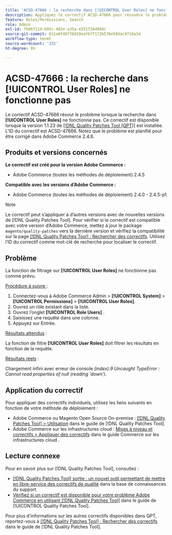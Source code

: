```yaml
---
title: 'ACSD-47666 : la recherche dans [!UICONTROL User Roles] ne fonctionne pas'
description: Appliquez le correctif ACSD-47666 pour résoudre le problème d’Adobe Commerce en raison duquel la fonction de filtrage sur [!UICONTROL User Roles] ne fonctionne pas comme prévu.
feature: Roles/Permissions, Search
role: Admin
exl-id: fb66f114-b95c-402e-a35a-e552f264966c
source-git-commit: 011a6f46f76029eaf67f172b576e58dac9710a3d
workflow-type: tm+mt
source-wordcount: '332'
ht-degree: 0%

---
```


# ACSD-47666 : la recherche dans **[!UICONTROL User Roles]** ne fonctionne pas

Le correctif ACSD-47666 résout le problème lorsque la recherche dans **[!UICONTROL User Roles]** ne fonctionne pas. Ce correctif est disponible lorsque la version 1.1.23 de [[!DNL Quality Patches Tool (QPT)]](https://experienceleague.adobe.com/fr/docs/commerce-operations/tools/quality-patches-tool/quality-patches-tool-to-self-serve-quality-patches) est installée. L’ID du correctif est ACSD-47666. Notez que le problème est planifié pour être corrigé dans Adobe Commerce 2.4.6.

## Produits et versions concernés

**Le correctif est créé pour la version Adobe Commerce :**

* Adobe Commerce (toutes les méthodes de déploiement) 2.4.5

**Compatible avec les versions d’Adobe Commerce :**

* Adobe Commerce (toutes les méthodes de déploiement) 2.4.0 - 2.4.5-p1

>[!NOTE]
>
>Le correctif peut s’appliquer à d’autres versions avec de nouvelles versions de [!DNL Quality Patches Tool]. Pour vérifier si le correctif est compatible avec votre version d’Adobe Commerce, mettez à jour le package `magento/quality-patches` vers la dernière version et vérifiez la compatibilité sur la page [[!DNL Quality Patches Tool] : Rechercher des correctifs](https://experienceleague.adobe.com/tools/commerce-quality-patches/index.html?lang=fr). Utilisez l’ID du correctif comme mot-clé de recherche pour localiser le correctif.

## Problème

La fonction de filtrage sur **[!UICONTROL User Roles]** ne fonctionne pas comme prévu.

<u>Procédure à suivre </u> :

1. Connectez-vous à Adobe Commerce Admin > **[!UICONTROL System]** > **[!UICONTROL Permissions]** > **[!UICONTROL User Roles]**.
1. Ouvrez un rôle existant dans la liste.
1. Ouvrez l’onglet **[!UICONTROL Role Users]** .
1. Saisissez une requête dans une colonne.
1. Appuyez sur Entrée.

<u>Résultats attendus</u> :

La fonction de filtre **[!UICONTROL User Roles]** doit filtrer les résultats en fonction de la requête.

<u>Résultats réels</u> :

Chargement infini avec erreur de console _(index):9 Uncaught TypeError : Cannot read properties of null (reading &#39;down&#39;)_.

## Application du correctif

Pour appliquer des correctifs individuels, utilisez les liens suivants en fonction de votre méthode de déploiement :

* Adobe Commerce ou Magento Open Source On-premise : [[!DNL Quality Patches Tool] > Utilisation](/help/tools/quality-patches-tool/usage.md) dans le guide de [!DNL Quality Patches Tool].
* Adobe Commerce sur les infrastructures cloud : [Mises à niveau et correctifs > Appliquer des correctifs](https://experienceleague.adobe.com/docs/commerce-cloud-service/user-guide/develop/upgrade/apply-patches.html?lang=fr) dans le guide Commerce sur les infrastructures cloud . 

## Lecture connexe

Pour en savoir plus sur [!DNL Quality Patches Tool], consultez :

* [[!DNL Quality Patches Tool] sortie : un nouvel outil permettant de mettre en libre-service des correctifs de qualité](https://experienceleague.adobe.com/fr/docs/commerce-operations/tools/quality-patches-tool/quality-patches-tool-to-self-serve-quality-patches) dans la base de connaissances du support.
* [Vérifiez si un correctif est disponible pour votre problème Adobe Commerce en utilisant [!DNL Quality Patches Tool]](/help/tools/quality-patches-tool/patches-available-in-qpt/check-patch-for-magento-issue-with-magento-quality-patches.md) dans le guide de [!UICONTROL Quality Patches Tool].


Pour plus d’informations sur les autres correctifs disponibles dans QPT, reportez-vous à [[!DNL Quality Patches Tool] : Rechercher des correctifs](https://experienceleague.adobe.com/tools/commerce-quality-patches/index.html?lang=fr) dans le guide de [!DNL Quality Patches Tool].
